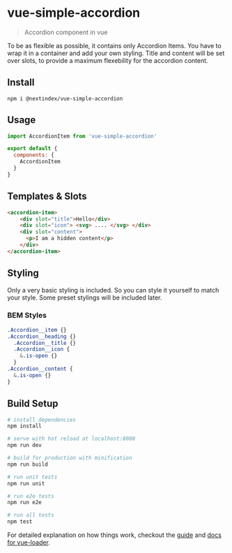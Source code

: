 # vue-simple-accordion

> Accordion component in vue

To be as flexible as possible, it contains only Accordion Items. You have to wrap it in a container and add your own styling.
Title and content will be set over slots, to provide a maximum flexebility for the accordion content.

## Install

`npm i @nextindex/vue-simple-accordion`

## Usage

```javascript
import AccordionItem from 'vue-simple-accordion'

export default {
  components: {
    AccordionItem
  }
}
```

## Templates & Slots

```html
<accordion-item>
    <div slot="title">Hello</div>
    <div slot="icon"> <svg> .... </svg> </div>
    <div slot="content">
      <p>I am a hidden content</p>
    </div>
</accordion-item>
```

## Styling

Only a very basic styling is included. So you can style it yourself to match your style.
Some preset stylings will be included later.

### BEM Styles

```scss
.Accordion__item {}
.Accordion__heading {}
  .Accordion__title {}
  .Accordion__icon {
    &.is-open {}
  }
.Accordion__content {
  &.is-open {}
}
```

## Build Setup

``` bash
# install dependencies
npm install

# serve with hot reload at localhost:8080
npm run dev

# build for production with minification
npm run build

# run unit tests
npm run unit

# run e2e tests
npm run e2e

# run all tests
npm test
```

For detailed explanation on how things work, checkout the [guide](http://vuejs-templates.github.io/webpack/) and [docs for vue-loader](http://vuejs.github.io/vue-loader).
